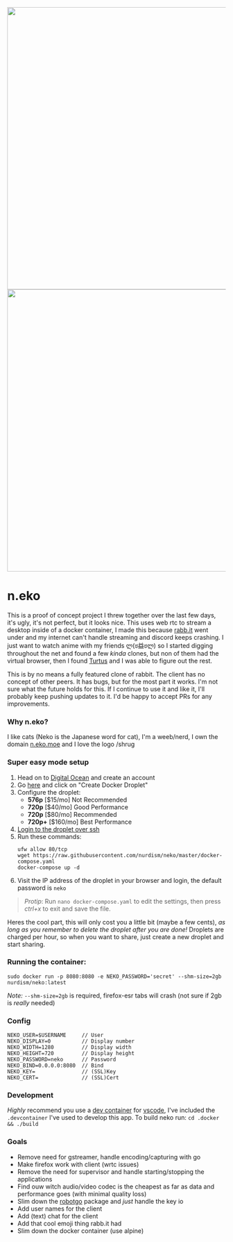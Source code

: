 <div align="center">
<img src="https://github.com/nurdism/neko/raw/master/.github/logo.png" width="650" height="auto"/>
</div>

<div align="center">
<img src="https://github.com/nurdism/neko/raw/master/.github/demo.gif" width="650" height="auto"/>
</div>

# n.eko
This is a proof of concept project I threw together over the last few days, it's ugly, it's not perfect, but it looks nice. This uses web rtc to stream a desktop inside of a docker container, I made this because [rabb.it](https://en.wikipedia.org/wiki/Rabb.it) went under and my internet can't handle streaming and discord keeps crashing. I just want to watch anime with my friends ლ(ಠ益ಠლ) so I started digging throughout the net and found a few *kinda* clones, but non of them had the virtual browser, then I found [Turtus](https://github.com/Khauri/Turtus) and I was able to figure out the rest. 

This is by no means a fully featured clone of rabbit. The client has no concept of other peers. It has bugs, but for the most part it works. I'm not sure what the future holds for this. If I continue to use it and like it, I'll probably keep pushing updates to it. I'd be happy to accept PRs for any improvements. 

### Why n.eko?
I like cats (Neko is the Japanese word for cat), I'm a weeb/nerd, I own the domain [n.eko.moe](https://n.eko.moe/) and I love the logo /shrug

### Super easy mode setup
1. Head on to [Digital Ocean](https://digitalocean.com/) and create an account
2. Go [here](https://marketplace.digitalocean.com/apps/docker) and click on "Create Docker Droplet"
3. Configure the droplet:
    * **576p** [$15/mo] Not Recommended
    * **720p** [$40/mo] Good Performance
    * **720p** [$80/mo] Recommended
    * **720p+** [$160/mo] Best Performance
4. [Login to the droplet over ssh](https://www.digitalocean.com/docs/droplets/how-to/connect-with-ssh/)
5. Run these commands:
    ```
    ufw allow 80/tcp
    wget https://raw.githubusercontent.com/nurdism/neko/master/docker-compose.yaml
    docker-compose up -d
    ```
5. Visit the IP address of the droplet in your browser and login, the default password is `neko`

> *Protip*: Run `nano docker-compose.yaml` to edit the settings, then press *ctrl+x* to exit and save the file.

Heres the cool part, this will only cost you a little bit (maybe a few cents), *as long as you remember to delete the droplet after you are done!* Droplets are charged per hour, so when you want to share, just create a new droplet and start sharing.

### Running the container:
```
sudo docker run -p 8080:8080 -e NEKO_PASSWORD='secret' --shm-size=2gb nurdism/neko:latest 
```

*Note:* `--shm-size=2gb` is required, firefox-esr tabs will crash (not sure if 2gb is *really* needed)

### Config
```
NEKO_USER=$USERNAME     // User
NEKO_DISPLAY=0          // Display number
NEKO_WIDTH=1280         // Display width
NEKO_HEIGHT=720         // Display height
NEKO_PASSWORD=neko      // Password
NEKO_BIND=0.0.0.0:8080  // Bind
NEKO_KEY=               // (SSL)Key 
NEKO_CERT=              // (SSL)Cert
```

### Development
*Highly* recommend you use a [dev container](https://code.visualstudio.com/docs/remote/containers) for [vscode](https://code.visualstudio.com/), I've included the `.devcontainer` I've used to develop this app. To build neko run:
`cd .docker && ./build`

### Goals
* Remove need for gstreamer, handle encoding/capturing with go
* Make firefox work with client (wrtc issues)
* Remove the need for supervisor and handle starting/stopping the applications
* Find ouw witch audio/video codec is the cheapest as far as data and performance goes (with minimal quality loss)
* Slim down the [robotgo](github.com/go-vgo/robotgo) package and *just* handle the key io
* Add user names for the client
* Add (text) chat for the client
* Add that cool emoji thing rabb.it had
* Slim down the docker container (use alpine)
